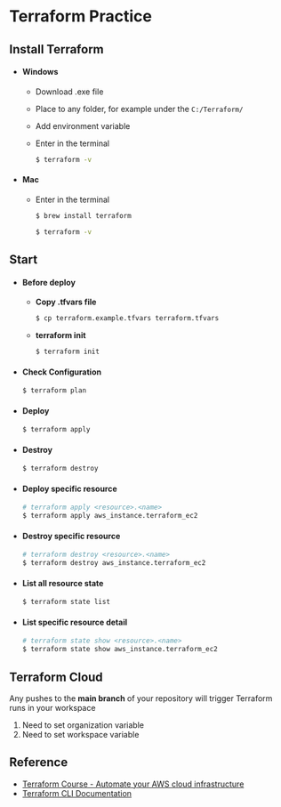 # Terraform Practice

## Install Terraform

- #### Windows

  - Download .exe file
  - Place to any folder, for example under the `C:/Terraform/`
  - Add environment variable
  - Enter in the terminal

    ```bash
    $ terraform -v
    ```

- #### Mac

  - Enter in the terminal

    ```bash
    $ brew install terraform

    $ terraform -v
    ```

## Start

- #### Before deploy

  - **Copy .tfvars file**

    ```bash
    $ cp terraform.example.tfvars terraform.tfvars
    ```

  - **terraform init**

    ```bash
    $ terraform init
    ```

- #### Check Configuration

  ```bash
  $ terraform plan
  ```

- #### Deploy

  ```bash
  $ terraform apply
  ```

- #### Destroy

  ```bash
  $ terraform destroy
  ```

- #### Deploy specific resource

  ```bash
  # terraform apply <resource>.<name>
  $ terraform apply aws_instance.terraform_ec2
  ```

- #### Destroy specific resource

  ```bash
  # terraform destroy <resource>.<name>
  $ terraform destroy aws_instance.terraform_ec2
  ```

- #### List all resource state

  ```bash
  $ terraform state list
  ```

- #### List specific resource detail

  ```bash
  # terraform state show <resource>.<name>
  $ terraform state show aws_instance.terraform_ec2
  ```

## Terraform Cloud

Any pushes to the **main branch** of your repository will trigger Terraform runs in your workspace

1. Need to set organization variable
2. Need to set workspace variable

## Reference

- [Terraform Course - Automate your AWS cloud infrastructure](https://www.youtube.com/watch?v=SLB_c_ayRMo)
- [Terraform CLI Documentation](https://www.terraform.io/cli)
